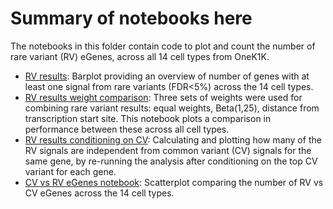 # Summary of notebooks here

The notebooks in this folder contain code to plot and count the number of rare variant (RV) eGenes, across all 14 cell types from OneK1K.

* [RV results](RV_results_overview.ipynb): Barplot providing an overview of number of genes with at least one signal from rare variants (FDR<5%) across the 14 cell types.
* [RV results weight comparison](RV_eGenes_weights_comparison.ipynb): Three sets of weights were used for combining rare variant results: equal weights, Beta(1,25), distance from transcription start site. This notebook plots a comparison in performance between these across all cell types.
* [RV results conditioning on CV](RV_results_conditional.ipynb): Calculating and plotting how many of the RV signals are independent from common variant (CV) signals for the same gene, by re-running the analysis after conditioning on the top CV variant for each gene.
* [CV vs RV eGenes notebook](CV_vs_RV_eGenes.ipynb): Scatterplot comparing the number of RV vs CV eGenes across the 14 cell types.

